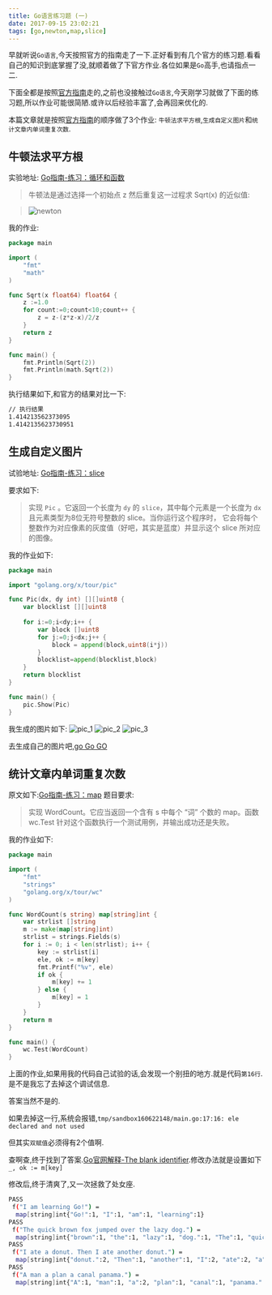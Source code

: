 ```yaml
---
title: Go语言练习题 (一)
date: 2017-09-15 23:02:21
tags: [go,newton,map,slice]
---
```


早就听说`Go语言`,今天按照官方的指南走了一下.正好看到有几个官方的练习题.看看自己的知识到底掌握了没,就顺着做了下官方作业.各位如果是`Go`高手,也请指点一二.

下面全都是按照[官方指南](https://tour.go-zh.org/list)走的,之前也没接触过`Go语言`,今天刚学习就做了下面的练习题,所以作业可能很简陋.或许以后经验丰富了,会再回来优化的.

本篇文章就是按照[官方指南](https://tour.go-zh.org/list)的顺序做了3个作业: `牛顿法求平方根`,`生成自定义图片`和`统计文章内单词重复次数`.

<!--more-->


## 牛顿法求平方根

实验地址: [Go指南-练习：循环和函数](https://tour.go-zh.org/flowcontrol/8)

>牛顿法是通过选择一个初始点 z 然后重复这一过程求 Sqrt(x) 的近似值:

>![newton](http://s1.jiasucloud.com/blog/image/newton.png-s)

我的作业:

```go
package main

import (
	"fmt"
	"math"
)

func Sqrt(x float64) float64 {
	z :=1.0
	for count:=0;count<10;count++ {
		z = z-(z*z-x)/2/z
	}
	return z
}

func main() {
	fmt.Println(Sqrt(2))
	fmt.Println(math.Sqrt(2))
}
```

执行结果如下,和官方的结果对比一下:

```sh
// 执行结果
1.414213562373095
1.4142135623730951
```

## 生成自定义图片

试验地址: [Go指南-练习：slice](https://tour.go-zh.org/moretypes/15)

要求如下:
> 实现 `Pic` 。它返回一个长度为 `dy` 的 `slice`，其中每个元素是一个长度为 `dx` 且元素类型为8位无符号整数的 slice。当你运行这个程序时， 它会将每个整数作为对应像素的灰度值（好吧，其实是蓝度）并显示这个 slice 所对应的图像。


我的作业如下:

```go
package main

import "golang.org/x/tour/pic"

func Pic(dx, dy int) [][]uint8 {
	var blocklist [][]uint8
	
	for i:=0;i<dy;i++ {
		var block []uint8
		for j:=0;j<dx;j++ {
			block = append(block,uint8(i*j))
		}
		blocklist=append(blocklist,block)
	}
	return blocklist
}

func main() {
	pic.Show(Pic)
}
```

我生成的图片如下:
![pic_1](http://s1.jiasucloud.com/blog/image/go_pic_slice.png-s)  ![pic_2](http://s1.jiasucloud.com/blog/image/go_pic_slice_2.png-s)  ![pic_3](http://s1.jiasucloud.com/blog/image/go_pic_slice_3.png-s)

去生成自己的图片吧,[go Go GO](https://tour.go-zh.org/moretypes/15)


## 统计文章内单词重复次数



原文如下:[Go指南-练习：map](https://tour.go-zh.org/moretypes/20)
题目要求:
>实现 WordCount。它应当返回一个含有 s 中每个 “词” 个数的 map。函数 wc.Test 针对这个函数执行一个测试用例，并输出成功还是失败。

我的作业如下:

```go
package main

import (
	"fmt"
	"strings"
	"golang.org/x/tour/wc"
)

func WordCount(s string) map[string]int {
	var strlist []string
	m := make(map[string]int)
	strlist = strings.Fields(s)
	for i := 0; i < len(strlist); i++ {
		key := strlist[i]
		ele, ok := m[key]
		fmt.Printf("%v", ele)
		if ok {
			m[key] += 1
		} else {
			m[key] = 1
		}
	}
	return m
}

func main() {
	wc.Test(WordCount)	
}
```

上面的作业,如果用我的代码自己试验的话,会发现一个别扭的地方.就是代码`第16行`.是不是我忘了去掉这个调试信息.

答案当然不是的.

如果去掉这一行,系统会报错,`tmp/sandbox160622148/main.go:17:16: ele declared and not used`

但其实`双赋值`必须得有2个值啊.

查啊查,终于找到了答案.[Go官网解释-The blank identifier](https://golang.org/doc/effective_go.html#blank).修改办法就是设置如下 `_, ok := m[key]`

修改后,终于清爽了,又一次拯救了处女座.

```sh
PASS
 f("I am learning Go!") = 
  map[string]int{"Go!":1, "I":1, "am":1, "learning":1}
PASS
 f("The quick brown fox jumped over the lazy dog.") = 
  map[string]int{"brown":1, "the":1, "lazy":1, "dog.":1, "The":1, "quick":1, "over":1, "fox":1, "jumped":1}
PASS
 f("I ate a donut. Then I ate another donut.") = 
  map[string]int{"donut.":2, "Then":1, "another":1, "I":2, "ate":2, "a":1}
PASS
 f("A man a plan a canal panama.") = 
  map[string]int{"A":1, "man":1, "a":2, "plan":1, "canal":1, "panama.":1}
```
